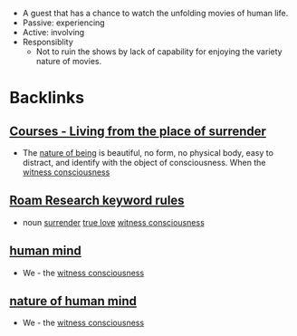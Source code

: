 - A guest that has a chance to watch the unfolding movies of human life.
- Passive: experiencing
- Active: involving
- Responsiblity
    - Not to ruin the shows by lack of capability for enjoying the variety nature of movies.

# Backlinks
## [Courses - Living from the place of surrender](<Courses - Living from the place of surrender.md>)
- The [nature of being](<nature of being.md>) is beautiful, no form, no physical body, easy to distract, and identify with the object of consciousness. When the [witness consciousness](<witness consciousness.md>)

## [Roam Research keyword rules](<Roam Research keyword rules.md>)
- noun [surrender](<surrender.md>) [true love](<true love.md>) [witness consciousness](<witness consciousness.md>)

## [human mind](<human mind.md>)
- We - the [witness consciousness](<witness consciousness.md>)

## [nature of human mind](<nature of human mind.md>)
- We - the [witness consciousness](<witness consciousness.md>)

